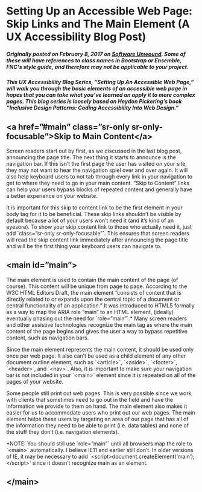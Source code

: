 # Setting Up an Accessible Web Page: Skip Links and The Main Element (A UX Accessibility Blog Post)
##### Originally posted on February 8, 2017 on [Software Unwound](https://softwareunwound.com/2017/02/08/setting-up-an-accessible-web-page-skip-links-and-the-main-element-a-ux-accessibility-blog-post/). Some of these will have references to class names in Bootstrap or Ensemble, FNC's style guide, and therefore may not be applicable to your project.

##### This UX Accessibility Blog Series, “Setting Up An Accessible Web Page,” will walk you through the basic elements of an accessible web page in hopes that you can take what you’ve learned an apply it to more complex pages. This blog series is loosely based on Heydon Pickering’s book “Inclusive Design Patterns: Coding Accessibility Into Web Design.”

<h2>&lt;a href=”#main” class=”sr-only sr-only-focusable”&gt;Skip to Main Content&lt;/a&gt;</h2>
<p>Screen readers start out by first, as we discussed in the last blog post, announcing the page title. The next thing it starts to announce is the navigation bar. If this isn’t the first page the user has visited on your site, they may not want to hear the navigation spiel over and over again. It will also help keyboard users to not tab through every link in your navigation to get to where they need to go in your main content. “Skip to Content” links can help your users bypass blocks of repeated content and generally have a better experience on your website. </p>

<p>It is important for this skip to content link to be the first element in your body tag for it to be beneficial. These skip links shouldn’t be visible by default because a lot of your users won’t need it (and it’s kind of an eyesore). To show your skip content link to those who actually need it, just add `class=”sr-only sr-only-focusable”`. This ensures that screen readers will read the skip content link immediately after announcing the page title and will be the first thing your keyboard users can navigate to. </p>

<h2>&lt;main id=”main”&gt;</h2>
<p>The main element is used to contain the main content of the page (of course). This content will be unique from page to page. According to the W3C HTML Editors Draft, the main element “consists of content that is directly related to or expands upon the central topic of a document or central functionality of an application.” It was introduced to HTML5 formally as a way to map the ARIA role “main” to an HTML element, (ideally) eventually phasing out the need for `role=”main”`.* Many screen readers and other assistive technologies recognize the main tag as where the main content of the page begins and gives the user a way to bypass repetitive content, such as navigation bars. </p>

<p>Since the main element represents the main content, it should be used only once per web page. It also can’t be used as a child element of any other document outline element, such as `&lt;article&gt;`, `&lt;aside&gt;`, `&lt;footer&gt;`, `&lt;header&gt;`, and `&lt;nav&gt;`. Also, it is important to make sure your navigation bar is not included in your `&lt;main&gt;` element since it is repeated on all of the pages of your website. </p>

<p>Some people still print out web pages. This is very possible since we work with clients that sometimes need to go out in the field and have the information we provide to them on hand. The main element also makes it easier for us to accommodate users who print out our web pages. The main element helps these users by targeting an area of our page that has all of the information they need to be able to print (i.e. data tables) and none of the stuff they don’t (i.e. navigation elements).</p>
*NOTE: You should still use `role=”main”` until all browsers map the role to `&lt;main&gt;` automatically. I believe IE11 and earlier still don’t. In older versions of IE, it may be necessary to add `&lt;script&gt;document.createElement(‘main’);&lt;/script&gt;` since it doesn’t recognize main as an element. 
<h2>&lt;/main&gt;</h2>

